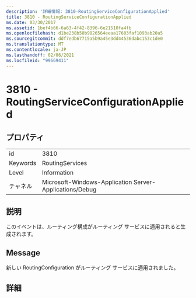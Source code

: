 ```yaml
---
description: '詳細情報: 3810-RoutingServiceConfigurationApplied'
title: 3810 - RoutingServiceConfigurationApplied
ms.date: 03/30/2017
ms.assetid: 1bef4b66-6a63-4f42-8396-6e21510fa4fb
ms.openlocfilehash: d1be238b50b9826564eeaa17603faf1093ab20a5
ms.sourcegitcommit: ddf7edb67715a5b9a45e3dd44536dabc153c1de0
ms.translationtype: MT
ms.contentlocale: ja-JP
ms.lasthandoff: 02/06/2021
ms.locfileid: "99669411"
---
```

# <a name="3810---routingserviceconfigurationapplied"></a>3810 - RoutingServiceConfigurationApplied

## <a name="properties"></a>プロパティ  
  
|||  
|-|-|  
|id|3810|  
|Keywords|RoutingServices|  
|Level|Information|  
|チャネル|Microsoft-Windows-Application Server-Applications/Debug|  
  
## <a name="description"></a>説明  

 このイベントは、ルーティング構成がルーティング サービスに適用されると生成されます。  
  
## <a name="message"></a>Message  

 新しい RoutingConfiguration がルーティング サービスに適用されました。  
  
## <a name="details"></a>詳細

